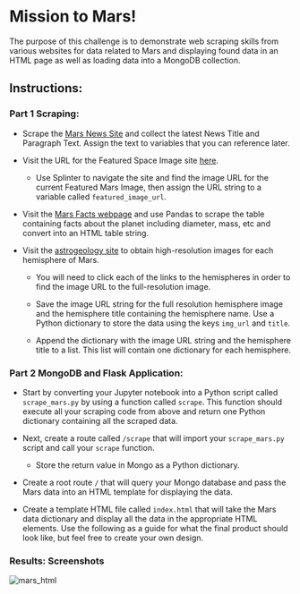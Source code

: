 # Mission to Mars!

The purpose of this challenge is to demonstrate web scraping skills from various websites for data related to Mars and displaying found data in an HTML page as well as loading data into a MongoDB collection. 

## Instructions: 
 
### Part 1 Scraping: 

* Scrape the [Mars News Site](https://redplanetscience.com/) and collect the latest News Title and Paragraph Text. Assign the text to variables that you can reference later.

* Visit the URL for the Featured Space Image site [here](https://spaceimages-mars.com).
    * Use Splinter to navigate the site and find the image URL for the current Featured Mars Image, then assign the URL string to a variable called `featured_image_url`.

* Visit the [Mars Facts webpage](https://galaxyfacts-mars.com) and use Pandas to scrape the table containing facts about the planet including diameter, mass, etc and convert into an HTML table string. 

* Visit the [astrogeology site](https://marshemispheres.com/) to obtain high-resolution images for each hemisphere of Mars.

    * You will need to click each of the links to the hemispheres in order to find the image URL to the full-resolution image.

    * Save the image URL string for the full resolution hemisphere image and the hemisphere title containing the hemisphere name. Use a Python dictionary to store the data using the keys `img_url` and `title`.

    * Append the dictionary with the image URL string and the hemisphere title to a list. This list will contain one dictionary for each hemisphere.


### Part 2 MongoDB and Flask Application: 

* Start by converting your Jupyter notebook into a Python script called `scrape_mars.py` by using a function called `scrape`. This function should  execute all your scraping code from above and return one Python dictionary containing all the scraped data.

* Next, create a route called `/scrape` that will import your `scrape_mars.py` script and call your `scrape` function.

  * Store the return value in Mongo as a Python dictionary.

* Create a root route `/` that will query your Mongo database and pass the Mars data into an HTML template for displaying the data.

* Create a template HTML file called `index.html` that will take the Mars data dictionary and display all the data in the appropriate HTML elements. Use the following as a guide for what the final product should look like, but feel free to create your own design.


### Results: Screenshots
![mars_html](https://user-images.githubusercontent.com/104868749/189256199-cfee4e01-c12b-446f-9dda-c59aeefbc9e3.jpg)
